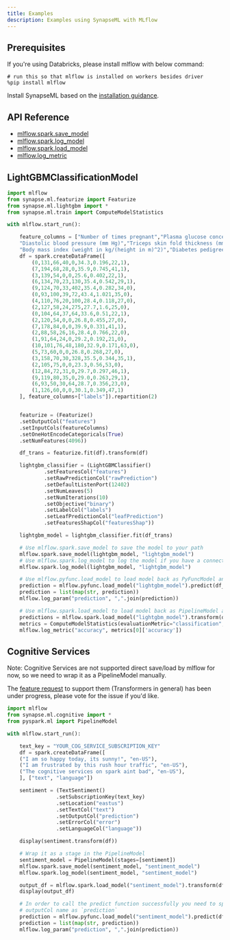 ```yaml
---
title: Examples
description: Examples using SynapseML with MLflow
---
```


## Prerequisites

If you're using Databricks, please install mlflow with below command:
```
# run this so that mlflow is installed on workers besides driver
%pip install mlflow
```

Install SynapseML based on the [installation guidance](../getting_started/installation.md).

## API Reference

* [mlflow.spark.save_model](https://www.mlflow.org/docs/latest/python_api/mlflow.spark.html#mlflow.spark.save_model)
* [mlflow.spark.log_model](https://www.mlflow.org/docs/latest/python_api/mlflow.spark.html#mlflow.spark.log_model)
* [mlflow.spark.load_model](https://www.mlflow.org/docs/latest/python_api/mlflow.spark.html#mlflow.spark.load_model)
* [mlflow.log_metric](https://mlflow.org/docs/latest/python_api/mlflow.html#mlflow.log_metric)

## LightGBMClassificationModel

```python
import mlflow
from synapse.ml.featurize import Featurize
from synapse.ml.lightgbm import *
from synapse.ml.train import ComputeModelStatistics

with mlflow.start_run():

    feature_columns = ["Number of times pregnant","Plasma glucose concentration a 2 hours in an oral glucose tolerance test",
    "Diastolic blood pressure (mm Hg)","Triceps skin fold thickness (mm)","2-Hour serum insulin (mu U/ml)",
    "Body mass index (weight in kg/(height in m)^2)","Diabetes pedigree function","Age (years)"]
    df = spark.createDataFrame([
        (0,131,66,40,0,34.3,0.196,22,1),
        (7,194,68,28,0,35.9,0.745,41,1),
        (3,139,54,0,0,25.6,0.402,22,1),
        (6,134,70,23,130,35.4,0.542,29,1),
        (9,124,70,33,402,35.4,0.282,34,0),
        (0,93,100,39,72,43.4,1.021,35,0),
        (4,110,76,20,100,28.4,0.118,27,0),
        (2,127,58,24,275,27.7,1.6,25,0),
        (0,104,64,37,64,33.6,0.51,22,1),
        (2,120,54,0,0,26.8,0.455,27,0),
        (7,178,84,0,0,39.9,0.331,41,1),
        (2,88,58,26,16,28.4,0.766,22,0),
        (1,91,64,24,0,29.2,0.192,21,0),
        (10,101,76,48,180,32.9,0.171,63,0),
        (5,73,60,0,0,26.8,0.268,27,0),
        (3,158,70,30,328,35.5,0.344,35,1),
        (2,105,75,0,0,23.3,0.56,53,0),
        (12,84,72,31,0,29.7,0.297,46,1),
        (9,119,80,35,0,29.0,0.263,29,1),
        (6,93,50,30,64,28.7,0.356,23,0),
        (1,126,60,0,0,30.1,0.349,47,1)
    ], feature_columns+["labels"]).repartition(2)


    featurize = (Featurize()
    .setOutputCol("features")
    .setInputCols(featureColumns)
    .setOneHotEncodeCategoricals(True)
    .setNumFeatures(4096))

    df_trans = featurize.fit(df).transform(df)

    lightgbm_classifier = (LightGBMClassifier()
            .setFeaturesCol("features")
            .setRawPredictionCol("rawPrediction")
            .setDefaultListenPort(12402)
            .setNumLeaves(5)
            .setNumIterations(10)
            .setObjective("binary")
            .setLabelCol("labels")
            .setLeafPredictionCol("leafPrediction")
            .setFeaturesShapCol("featuresShap"))

    lightgbm_model = lightgbm_classifier.fit(df_trans)

    # Use mlflow.spark.save_model to save the model to your path
    mlflow.spark.save_model(lightgbm_model, "lightgbm_model")
    # Use mlflow.spark.log_model to log the model if you have a connected mlflow service
    mlflow.spark.log_model(lightgbm_model, "lightgbm_model")

    # Use mlflow.pyfunc.load_model to load model back as PyFuncModel and apply predict
    prediction = mlflow.pyfunc.load_model("lightgbm_model").predict(df_trans.toPandas())
    prediction = list(map(str, prediction))
    mlflow.log_param("prediction", ",".join(prediction))

    # Use mlflow.spark.load_model to load model back as PipelineModel and apply transform
    predictions = mlflow.spark.load_model("lightgbm_model").transform(df_trans)
    metrics = ComputeModelStatistics(evaluationMetric="classification", labelCol='labels', scoredLabelsCol='prediction').transform(predictions).collect()
    mlflow.log_metric("accuracy", metrics[0]['accuracy'])
```

## Cognitive Services

Note: Cognitive Services are not supported direct save/load by mlflow for now, so we need to wrap it as a PipelineModel manually.

The [feature request](https://github.com/mlflow/mlflow/issues/5216) to support them (Transformers in general) has been under progress, please vote for the issue if you'd like.

```python
import mlflow
from synapse.ml.cognitive import *
from pyspark.ml import PipelineModel

with mlflow.start_run():

    text_key = "YOUR_COG_SERVICE_SUBSCRIPTION_KEY"
    df = spark.createDataFrame([
    ("I am so happy today, its sunny!", "en-US"),
    ("I am frustrated by this rush hour traffic", "en-US"),
    ("The cognitive services on spark aint bad", "en-US"),
    ], ["text", "language"])

    sentiment = (TextSentiment()
                .setSubscriptionKey(text_key)
                .setLocation("eastus")
                .setTextCol("text")
                .setOutputCol("prediction")
                .setErrorCol("error")
                .setLanguageCol("language"))

    display(sentiment.transform(df))

    # Wrap it as a stage in the PipelineModel
    sentiment_model = PipelineModel(stages=[sentiment])
    mlflow.spark.save_model(sentiment_model, "sentiment_model")
    mlflow.spark.log_model(sentiment_model, "sentiment_model")

    output_df = mlflow.spark.load_model("sentiment_model").transform(df)
    display(output_df)

    # In order to call the predict function successfully you need to specify the
    # outputCol name as `prediction`
    prediction = mlflow.pyfunc.load_model("sentiment_model").predict(df.toPandas())
    prediction = list(map(str, prediction))
    mlflow.log_param("prediction", ",".join(prediction))
```
